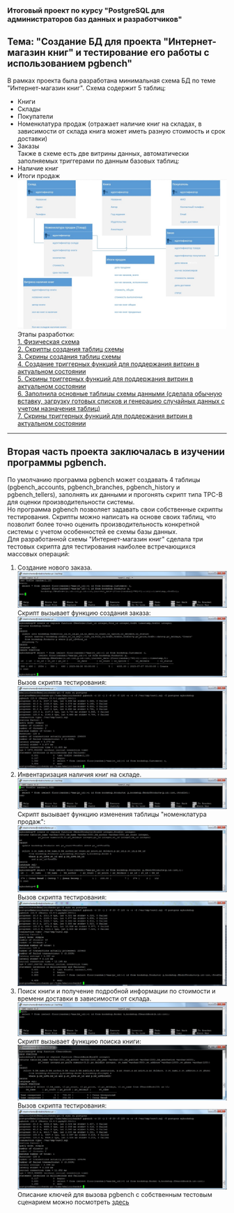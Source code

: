 ### Итоговый проект по курсу "PostgreSQL для администраторов баз данных и разработчиков" ###  
## Тема: "Создание БД для проекта "Интернет-магазин книг" и тестирование его работы с использованием pgbench" ##  
В рамках проекта была разработана минимальная схема БД по теме "Интернет-магазин книг". Схема содержит 5 таблиц:  
 - Книги  
 - Склады  
 - Покупатели  
 - Номенклатура продаж (отражает наличие книг на складах, в зависимости от склада книга может иметь разную стоимость и срок доставки)   
 - Заказы   
Также в схеме есть две витрины данных, автоматически заполняемых триггерами по данным базовых таблиц:  
 - Наличие книг  
 - Итоги продаж  
![Логическая схема](/Scripts/Schema_log.jpg)
Этапы разработки:   
[1. Физическая схема](https://github.com/mkalinichenko2023/otus_project/tree/main/Scripts/Schema_fiz.jpg)   
[2. Скрипты создания таблиц схемы](https://github.com/mkalinichenko2023/otus_project/tree/main/Scripts/Create%20DB%20script.txt)   
[3. Скрины создания таблиц схемы](https://github.com/mkalinichenko2023/otus_project/tree/main/Screens/Create%20DB%20screens.md)   
[4. Создание триггерных функций для поддержания витрин в актуальном состоянии](https://github.com/mkalinichenko2023/otus_project/tree/main/Scripts/Add%20functions.txt)   
[5. Скрины триггерных функций для поддержания витрин в актуальном состоянии](https://github.com/mkalinichenko2023/otus_project/tree/main/Screens/Create%20DopFunc.md)   
[6. Заполнила основные таблицы схемы данными (сделала обычную вставку, загрузку готовых списков и генерацию случайных данных с учетом назначения таблиц)](https://github.com/mkalinichenko2023/otus_project/tree/main/Scripts/Load%20data.txt)   
[7. Скрины триггерных функций для поддержания витрин в актуальном состоянии](https://github.com/mkalinichenko2023/otus_project/tree/main/Screens/Create%20LoadData.md)  
------------------------   
## Вторая часть проекта заключалась в изучении программы pgbench. ##   
По умолчанию программа pgbench может создавать 4 таблицы (pgbench_accounts, pgbench_branches, pgbench_history и pgbench_tellers), заполнять их данными и прогонять скрипт типа TPC-B для оценки производительности системы.   
Но программа pgbench позволяет задавать свои собственные скрипты тестирования. Скрипты можно написать на основе своих таблиц, что позволит более точно оценить производительность конкретной системы с учетом особенностей ее схемы базы данных.   
Для разработанной схемы "Интернет-магазин книг" сделала три тестовых скрипта для тестирования наиболее встречающихся массовых операций:   
1. Создание нового заказа.   
![Скрипт 1](/Screens/test_file_1.jpg)   
Скрипт вызывает функцию создания заказа:   
![Функция 1](/Screens/function_test_1.jpg)   
Вызов скрипта тестирования:   
![Тест 1](/Screens/test1.jpg)   
1. Инвентаризация наличия книг на складе.   
![Скрипт 2](/Screens/test_file_2.jpg)   
Скрипт вызывает функцию изменения таблицы "номенклатура продаж":   
![Функция 2](/Screens/function_test_2.jpg)   
Вызов скрипта тестирования:   
![Тест 2](/Screens/test2.jpg)   
1. Поиск книги и получение подробной информации по стоимости и времени доставки в зависимости от склада.   
![Скрипт 3](/Screens/test_file_3.jpg)   
Скрипт вызывает функцию поиска книги:   
![Функция 3](/Screens/function_test_3.jpg)   
Вызов скрипта тестирования:   
![Тест 3](/Screens/test3.jpg)   
Описание ключей для вызова pgbench с собственным тестовым сценарием можно посмотреть [здесь](https://github.com/mkalinichenko2023/otus_project/tree/main/Scripts/pgbench_info.md)
